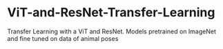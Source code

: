 # ViT-and-ResNet-Transfer-Learning
Transfer Learning with a ViT and ResNet. Models pretrained on ImageNet and fine tuned on data of animal poses
